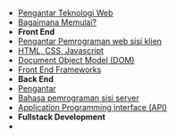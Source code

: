 - [Pengantar Teknologi Web](/tekweb/index)
- [Bagaimana Memulai?](/tekweb/content/introduction/getstarted)
- **Front End**
- [Pengantar Pemrograman web sisi klien](/tekweb/content/frontend/1_pengantar)
- [HTML, CSS, Javascript](/tekweb/content/frontend/2_html_css_javascript)
- [Document Object Model (DOM)](/tekweb/content/frontend/3_dom)
- [Front End Frameworks](/tekweb/content/frontend/4_frontend_frameworks)
- **Back End**
- [Pengantar](/tekweb/content/backend/1_pengantar)
- [Bahasa pemrograman sisi server](/tekweb/content/backend/2_bahasa_program_server)
- [Application Programming interface (API)](/tekweb/content/backend/3_api)
- **Fullstack Development**
- 